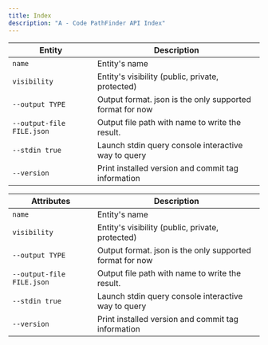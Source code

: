 ```yaml
---
title: Index
description: "A - Code PathFinder API Index"
---
```

| Entity                    | Description                                              |
|---------------------------|----------------------------------------------------------|
| `name`                    | Entity's name                                            |
| `visibility`              | Entity's visibility (public, private, protected)         |
| `--output TYPE`           | Output format. json is the only supported format for now |
| `--output-file FILE.json` | Output file path with name to write the result.          |
| `--stdin true`            | Launch stdin query console interactive way to query      |
| `--version`               | Print installed version and commit tag information       |

| Attributes                | Description                                              |
|---------------------------|----------------------------------------------------------|
| `name`                    | Entity's name                                            |
| `visibility`              | Entity's visibility (public, private, protected)         |
| `--output TYPE`           | Output format. json is the only supported format for now |
| `--output-file FILE.json` | Output file path with name to write the result.          |
| `--stdin true`            | Launch stdin query console interactive way to query      |
| `--version`               | Print installed version and commit tag information       |